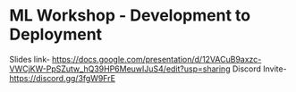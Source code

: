 # ML Workshop - Development to Deployment

Slides link- https://docs.google.com/presentation/d/12VACuB9axzc-VWCjKW-PpSZutw_hQ39HP6MeuwIJuS4/edit?usp=sharing
Discord Invite- https://discord.gg/3fgW9FrE
